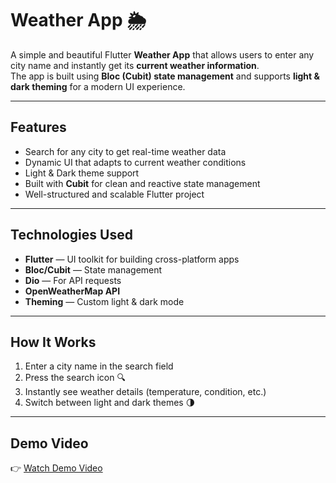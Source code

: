 #  Weather App 🌦️

A simple and beautiful Flutter **Weather App** that allows users to enter any city name and instantly get its **current weather information**.  
The app is built using **Bloc (Cubit) state management** and supports **light & dark theming** for a modern UI experience.

---

##  Features

-  Search for any city to get real-time weather data  
-  Dynamic UI that adapts to current weather conditions  
-  Light & Dark theme support  
-  Built with **Cubit** for clean and reactive state management  
-  Well-structured and scalable Flutter project

---

##  Technologies Used

- **Flutter** — UI toolkit for building cross-platform apps  
- **Bloc/Cubit** — State management  
- **Dio** — For API requests  
- **OpenWeatherMap API**   
- **Theming** — Custom light & dark mode  

---

##  How It Works

1. Enter a city name in the search field  
2. Press the search icon 🔍  
3. Instantly see weather details (temperature, condition, etc.)  
4. Switch between light and dark themes 🌗  

---

##  Demo Video

👉 [Watch Demo Video](https://drive.google.com/file/d/18LV4VS1yM938qk03KBXSKJdoxraxh_s2/view?usp=sharing)

